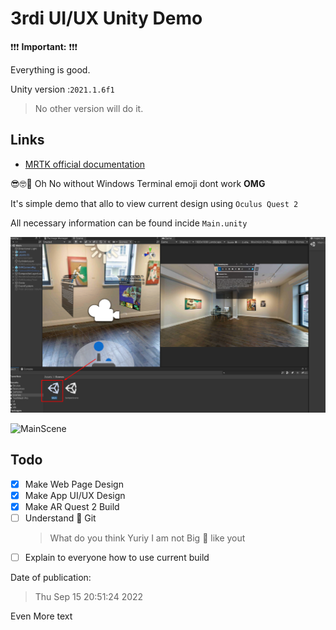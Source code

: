 # 3rdi UI/UX Unity Demo

❗❗❗ **Important:** ❗❗❗

Everything is good.

Unity version :`2021.1.6f1`
> No other version will do it.

## Links

- [MRTK official documentation](https://learn.microsoft.com/en-us/windows/mixed-reality/mrtk-unity/mrtk2/?view=mrtkunity-2022-05)

😎🤓👻
Oh No without Windows Terminal emoji dont work **OMG**


It's simple demo that allo to view current design using `Oculus Quest 2`

All necessary information can be found incide `Main.unity`

![MainScene](./res/Main.png)

![MainScene](./res/Build.gif)

## Todo 

- [x] Make Web Page Design
- [x] Make App UI/UX Design
- [x] Make AR Quest 2 Build
- [ ] Understand 🤯 Git 
	> What do you think Yuriy I am not Big 🧠 like yout
- [ ] Explain to everyone how to use current build 

Date of publication:   

> Thu Sep 15 20:51:24 2022

Even More text
